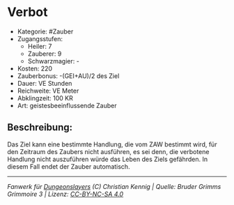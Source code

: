 # Verbot  
- Kategorie: #Zauber  
- Zugangsstufen:  
  - Heiler: 7  
  - Zauberer: 9  
  - Schwarzmagier: -  
- Kosten: 220  
- Zauberbonus: -(GEI+AU)/2 des Ziel  
- Dauer: VE Stunden  
- Reichweite: VE Meter  
- Abklingzeit: 100 KR  
- Art: geistesbeeinflussende Zauber     

## Beschreibung:
Das Ziel kann eine bestimmte Handlung, die vom ZAW bestimmt wird, für den Zeitraum des Zaubers nicht ausführen, es sei denn, die verbotene Handlung nicht auszuführen würde das Leben des Ziels gefährden. In diesem Fall endet der Zauber automatisch.


___
*Fanwerk für [Dungeonslayers](https://www.dungeonslayers.net/) (C) Christian Kennig | Quelle: Bruder Grimms Grimmoire 3 | Lizenz: [CC-BY-NC-SA 4.0](https://creativecommons.org/licenses/by-nc-sa/4.0/deed.de)*